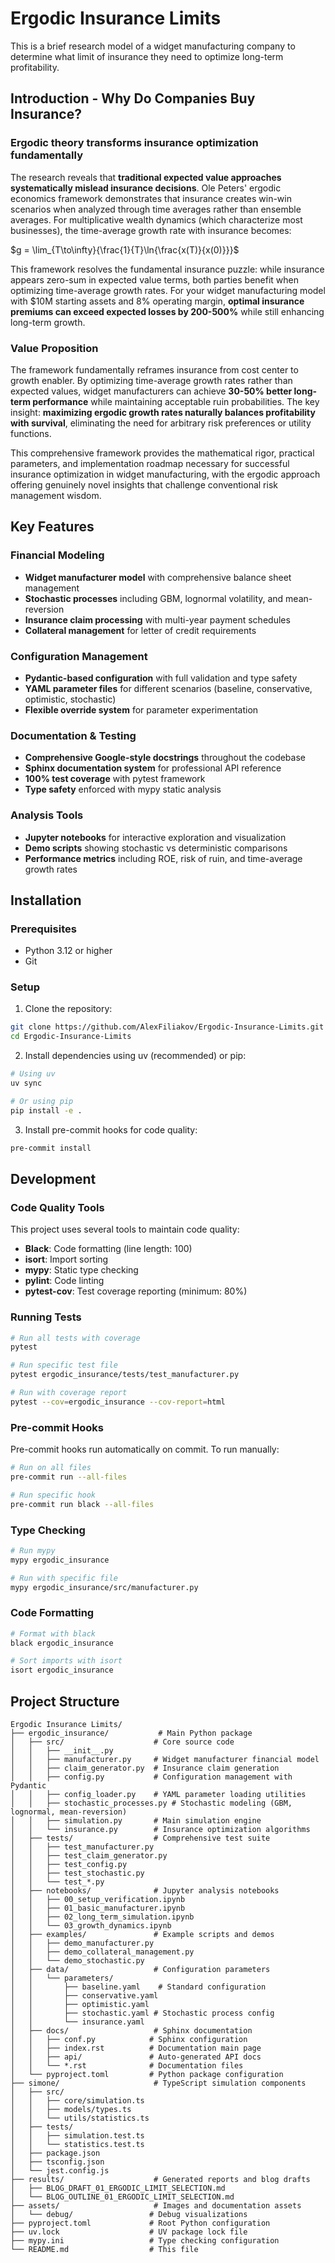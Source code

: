 # Ergodic Insurance Limits

This is a brief research model of a widget manufacturing company to determine what limit of insurance they need to optimize long-term profitability.

## Introduction - Why Do Companies Buy Insurance?

### Ergodic theory transforms insurance optimization fundamentally

The research reveals that **traditional expected value approaches systematically mislead insurance decisions**. Ole Peters' ergodic economics framework demonstrates that insurance creates win-win scenarios when analyzed through time averages rather than ensemble averages. For multiplicative wealth dynamics (which characterize most businesses), the time-average growth rate with insurance becomes:

$g = \lim_{T\to\infty}{\frac{1}{T}\ln{\frac{x(T)}{x(0)}}}$

This framework resolves the fundamental insurance puzzle: while insurance appears zero-sum in expected value terms, both parties benefit when optimizing time-average growth rates. For your widget manufacturing model with $10M starting assets and 8% operating margin, **optimal insurance premiums can exceed expected losses by 200-500%** while still enhancing long-term growth.

### Value Proposition

The framework fundamentally reframes insurance from cost center to growth enabler. By optimizing time-average growth rates rather than expected values, widget manufacturers can achieve **30-50% better long-term performance** while maintaining acceptable ruin probabilities. The key insight: **maximizing ergodic growth rates naturally balances profitability with survival**, eliminating the need for arbitrary risk preferences or utility functions.

This comprehensive framework provides the mathematical rigor, practical parameters, and implementation roadmap necessary for successful insurance optimization in widget manufacturing, with the ergodic approach offering genuinely novel insights that challenge conventional risk management wisdom.

## Key Features

### Financial Modeling
- **Widget manufacturer model** with comprehensive balance sheet management
- **Stochastic processes** including GBM, lognormal volatility, and mean-reversion
- **Insurance claim processing** with multi-year payment schedules
- **Collateral management** for letter of credit requirements

### Configuration Management
- **Pydantic-based configuration** with full validation and type safety
- **YAML parameter files** for different scenarios (baseline, conservative, optimistic, stochastic)
- **Flexible override system** for parameter experimentation

### Documentation & Testing
- **Comprehensive Google-style docstrings** throughout the codebase
- **Sphinx documentation system** for professional API reference
- **100% test coverage** with pytest framework
- **Type safety** enforced with mypy static analysis

### Analysis Tools
- **Jupyter notebooks** for interactive exploration and visualization
- **Demo scripts** showing stochastic vs deterministic comparisons
- **Performance metrics** including ROE, risk of ruin, and time-average growth rates

## Installation

### Prerequisites
- Python 3.12 or higher
- Git

### Setup

1. Clone the repository:
```bash
git clone https://github.com/AlexFiliakov/Ergodic-Insurance-Limits.git
cd Ergodic-Insurance-Limits
```

2. Install dependencies using uv (recommended) or pip:
```bash
# Using uv
uv sync

# Or using pip
pip install -e .
```

3. Install pre-commit hooks for code quality:
```bash
pre-commit install
```

## Development

### Code Quality Tools

This project uses several tools to maintain code quality:

- **Black**: Code formatting (line length: 100)
- **isort**: Import sorting
- **mypy**: Static type checking
- **pylint**: Code linting
- **pytest-cov**: Test coverage reporting (minimum: 80%)

### Running Tests

```bash
# Run all tests with coverage
pytest

# Run specific test file
pytest ergodic_insurance/tests/test_manufacturer.py

# Run with coverage report
pytest --cov=ergodic_insurance --cov-report=html
```

### Pre-commit Hooks

Pre-commit hooks run automatically on commit. To run manually:

```bash
# Run on all files
pre-commit run --all-files

# Run specific hook
pre-commit run black --all-files
```

### Type Checking

```bash
# Run mypy
mypy ergodic_insurance

# Run with specific file
mypy ergodic_insurance/src/manufacturer.py
```

### Code Formatting

```bash
# Format with black
black ergodic_insurance

# Sort imports with isort
isort ergodic_insurance
```

## Project Structure

```
Ergodic Insurance Limits/
├── ergodic_insurance/           # Main Python package
│   ├── src/                    # Core source code
│   │   ├── __init__.py
│   │   ├── manufacturer.py     # Widget manufacturer financial model
│   │   ├── claim_generator.py  # Insurance claim generation
│   │   ├── config.py           # Configuration management with Pydantic
│   │   ├── config_loader.py    # YAML parameter loading utilities
│   │   ├── stochastic_processes.py # Stochastic modeling (GBM, lognormal, mean-reversion)
│   │   ├── simulation.py       # Main simulation engine
│   │   └── insurance.py        # Insurance optimization algorithms
│   ├── tests/                  # Comprehensive test suite
│   │   ├── test_manufacturer.py
│   │   ├── test_claim_generator.py
│   │   ├── test_config.py
│   │   ├── test_stochastic.py
│   │   └── test_*.py
│   ├── notebooks/              # Jupyter analysis notebooks
│   │   ├── 00_setup_verification.ipynb
│   │   ├── 01_basic_manufacturer.ipynb
│   │   ├── 02_long_term_simulation.ipynb
│   │   └── 03_growth_dynamics.ipynb
│   ├── examples/               # Example scripts and demos
│   │   ├── demo_manufacturer.py
│   │   ├── demo_collateral_management.py
│   │   └── demo_stochastic.py
│   ├── data/                   # Configuration parameters
│   │   └── parameters/
│   │       ├── baseline.yaml    # Standard configuration
│   │       ├── conservative.yaml
│   │       ├── optimistic.yaml
│   │       ├── stochastic.yaml # Stochastic process config
│   │       └── insurance.yaml
│   ├── docs/                   # Sphinx documentation
│   │   ├── conf.py            # Sphinx configuration
│   │   ├── index.rst          # Documentation main page
│   │   ├── api/               # Auto-generated API docs
│   │   └── *.rst              # Documentation files
│   └── pyproject.toml         # Python package configuration
├── simone/                     # TypeScript simulation components
│   ├── src/
│   │   ├── core/simulation.ts
│   │   ├── models/types.ts
│   │   └── utils/statistics.ts
│   ├── tests/
│   │   ├── simulation.test.ts
│   │   └── statistics.test.ts
│   ├── package.json
│   ├── tsconfig.json
│   └── jest.config.js
├── results/                    # Generated reports and blog drafts
│   ├── BLOG_DRAFT_01_ERGODIC_LIMIT_SELECTION.md
│   └── BLOG_OUTLINE_01_ERGODIC_LIMIT_SELECTION.md
├── assets/                     # Images and documentation assets
│   └── debug/                 # Debug visualizations
├── pyproject.toml             # Root Python configuration
├── uv.lock                    # UV package lock file
├── mypy.ini                   # Type checking configuration
└── README.md                  # This file
```
